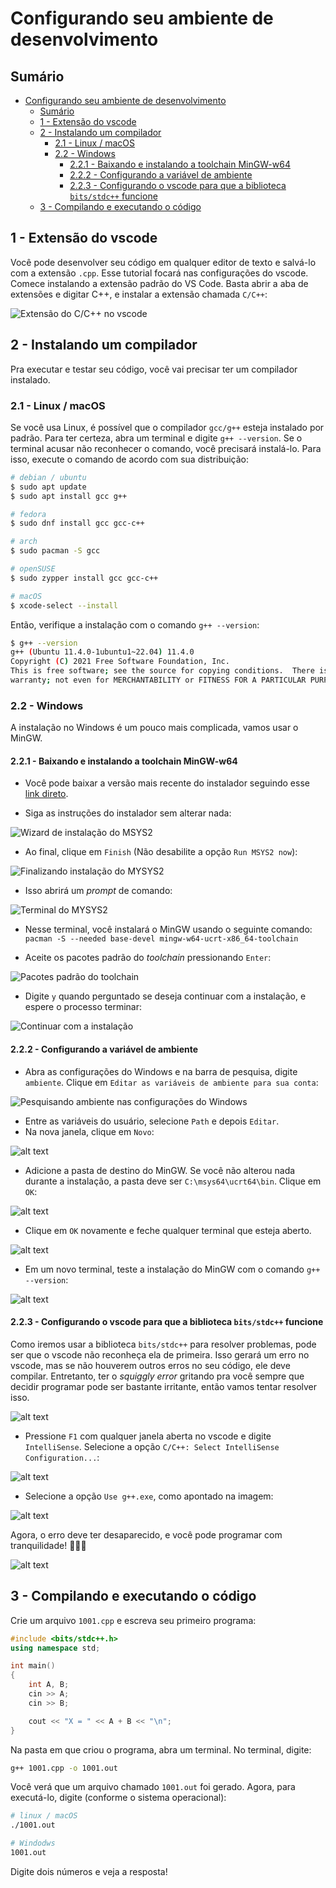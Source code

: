 # Configurando seu ambiente de desenvolvimento

## Sumário

- [Configurando seu ambiente de desenvolvimento](#configurando-seu-ambiente-de-desenvolvimento)
  - [Sumário](#sumário)
  - [1 - Extensão do vscode](#1---extensão-do-vscode)
  - [2 - Instalando um compilador](#2---instalando-um-compilador)
    - [2.1 - Linux / macOS](#21---linux--macos)
    - [2.2 - Windows](#22---windows)
      - [2.2.1 - Baixando e instalando a toolchain MinGW-w64](#221---baixando-e-instalando-a-toolchain-mingw-w64)
      - [2.2.2 - Configurando a variável de ambiente](#222---configurando-a-variável-de-ambiente)
      - [2.2.3 - Configurando o vscode para que a biblioteca `bits/stdc++` funcione](#223---configurando-o-vscode-para-que-a-biblioteca-bitsstdc-funcione)
  - [3 - Compilando e executando o código](#3---compilando-e-executando-o-código)

## 1 - Extensão do vscode

Você pode desenvolver seu código em qualquer editor de texto e salvá-lo com a extensão `.cpp`. Esse tutorial focará nas configurações do vscode.
Comece instalando a extensão padrão do VS Code. Basta abrir a aba de extensões e digitar C++, e instalar a extensão chamada `C/C++`:

![Extensão do C/C++ no vscode](images/set-up-compiler/1-extension.png)

## 2 - Instalando um compilador

Pra executar e testar seu código, você vai precisar ter um compilador instalado.

### 2.1 - Linux / macOS

Se você usa Linux, é possível que o compilador `gcc/g++` esteja instalado por padrão. Para ter certeza, abra um terminal e digite `g++ --version`. Se o terminal acusar não reconhecer o comando, você precisará instalá-lo. Para isso, execute o comando de acordo com sua distribuição:

```bash
# debian / ubuntu
$ sudo apt update
$ sudo apt install gcc g++

# fedora
$ sudo dnf install gcc gcc-c++

# arch
$ sudo pacman -S gcc

# openSUSE
$ sudo zypper install gcc gcc-c++

# macOS
$ xcode-select --install
```

Então, verifique a instalação com o comando `g++ --version`:

```bash
$ g++ --version
g++ (Ubuntu 11.4.0-1ubuntu1~22.04) 11.4.0
Copyright (C) 2021 Free Software Foundation, Inc.
This is free software; see the source for copying conditions.  There is NO
warranty; not even for MERCHANTABILITY or FITNESS FOR A PARTICULAR PURPOSE.
```

### 2.2 - Windows

A instalação no Windows é um pouco mais complicada, vamos usar o MinGW.

#### 2.2.1 - Baixando e instalando a toolchain MinGW-w64

- Você pode baixar a versão mais recente do instalador seguindo esse [link direto](https://github.com/msys2/msys2-installer/releases/download/2024-05-07/msys2-x86_64-20240507.exe).

- Siga as instruções do instalador sem alterar nada:

![Wizard de instalação do MSYS2](images/set-up-compiler/2-installing-mysys2-1.png)

- Ao final, clique em `Finish` (Não desabilite a opção `Run MSYS2 now`):

![Finalizando instalação do MYSYS2](images/set-up-compiler/3-installing-mysys2-2.png)

- Isso abrirá um *prompt* de comando:

![Terminal do MYSYS2](images/set-up-compiler/4-mysys2-terminal-1.png)

- Nesse terminal, você instalará o MinGW usando o seguinte comando: `pacman -S --needed base-devel mingw-w64-ucrt-x86_64-toolchain`

- Aceite os pacotes padrão do *toolchain* pressionando `Enter`:

![Pacotes padrão do toolchain](images/set-up-compiler/5-mysy2-terminal-2.png)

- Digite `y` quando perguntado se deseja continuar com a instalação, e espere o processo terminar:

![Continuar com a instalação](images/set-up-compiler/6-mysys2-terminal-3.png)

#### 2.2.2 - Configurando a variável de ambiente

- Abra as configurações do Windows e na barra de pesquisa, digite `ambiente`. Clique em `Editar as variáveis de ambiente para sua conta`:

![Pesquisando ambiente nas configurações do Windows](images/set-up-compiler/7-env-1.png)

- Entre as variáveis do usuário, selecione `Path` e depois `Editar`.
- Na nova janela, clique em `Novo`:

![alt text](images/set-up-compiler/8-env-2.png)

- Adicione a pasta de destino do MinGW. Se você não alterou nada durante a instalação, a pasta deve ser `C:\msys64\ucrt64\bin`. Clique em `OK`:

![alt text](images/set-up-compiler/9-env-3.png)

- Clique em `OK` novamente e feche qualquer terminal que esteja aberto.

![alt text](images/set-up-compiler/10-env-4.png)

- Em um novo terminal, teste a instalação do MinGW com o comando `g++ --version`:

![alt text](images/set-up-compiler/11-env-test.png)

#### 2.2.3 - Configurando o vscode para que a biblioteca `bits/stdc++` funcione

Como iremos usar a biblioteca `bits/stdc++` para resolver problemas, pode ser que o vscode não reconheça ela de primeira. Isso gerará um erro no vscode, mas se não houverem outros erros no seu código, ele deve compilar. Entretanto, ter o *squiggly error* gritando pra você sempre que decidir programar pode ser bastante irritante, então vamos tentar resolver isso.

![alt text](images/set-up-compiler/12-conf-bits-1.png)

- Pressione `F1` com qualquer janela aberta no vscode e digite `IntelliSense`. Selecione a opção `C/C++: Select IntelliSense Configuration...`:

![alt text](images/set-up-compiler/15-conf-bits-4.png)

- Selecione a opção `Use g++.exe`, como apontado na imagem:

![alt text](images/set-up-compiler/15-conf-bits-5.png)

Agora, o erro deve ter desaparecido, e você pode programar com tranquilidade! :tada::tada::tada:

![alt text](images/set-up-compiler/16-conf-bits-6.png)

## 3 - Compilando e executando o código

Crie um arquivo `1001.cpp` e escreva seu primeiro programa:

```c++
#include <bits/stdc++.h>
using namespace std;

int main()
{
    int A, B;
    cin >> A;
    cin >> B;

    cout << "X = " << A + B << "\n";
}
```

Na pasta em que criou o programa, abra um terminal. No terminal, digite:

```bash
g++ 1001.cpp -o 1001.out 
```

Você verá que um arquivo chamado `1001.out` foi gerado. Agora, para executá-lo, digite (conforme o sistema operacional):

```bash
# linux / macOS
./1001.out

# Windodws
1001.out
```

Digite dois números e veja a resposta!
